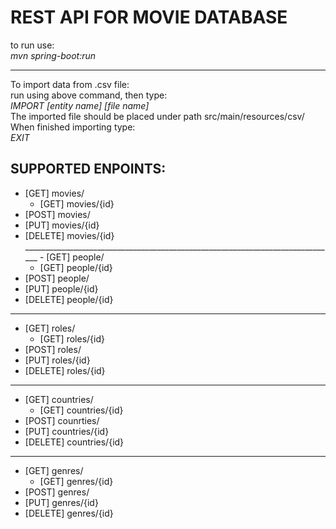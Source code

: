 # REST API FOR MOVIE DATABASE                                                                                                                                                                                                 
                                                                                                                                                                                                 
to run use:                                                                                                                                                                                                 
*mvn spring-boot:run*
_________________________________________________________________________________________________                                                                                                                                                                               
To import data from .csv file:                                                                                                                                                                                                 
run using above command, then type:                                                                                                                                                                               
*IMPORT [entity name] [file name]*                                                                                                                                                                               
The imported file should be placed under path src/main/resources/csv/                                                                                                                                                                               
When finished importing type:                                                                                                                                                                               
*EXIT*
                                                                                                                                                                                                 
                                                                                                                                                                                                                                                                                                                                                                                                  
                                                                                                                                                                                                 
## **SUPPORTED ENPOINTS:**
- [GET] movies/                                                                                                                                                                                                                                                                                                                                                              
  - [GET] movies/{id}
- [POST] movies/                                                                                                                                                                                                                                                                                                                                                              
- [PUT] movies/{id}                                                                                                                                                                                                                                                                                                                                                              
- [DELETE] movies/{id}                                                                                                                                                                                                                                                                                                                                                              
______________________________________________________________________________                                                                                                                                                                                                 - [GET] people/                                                                                                                                                                                                                                                                                                                                                              
  - [GET] people/{id}
- [POST] people/                                                                                                                                                                                                                                                                                                                                                              
- [PUT] people/{id}                                                                                                                                                                                                                                                                                                                                                              
- [DELETE] people/{id}                                                                                                                                                                                                                                                                                                                                                              
______________________________________________________________________________                                                                                                                                                                                                 
- [GET] roles/                                                                                                                                                                                                                                                                                                                                                              
  - [GET] roles/{id}
- [POST] roles/                                                                                                                                                                                                                                                                                                                                                              
- [PUT] roles/{id}                                                                                                                                                                                                                                                                                                                                                              
- [DELETE] roles/{id} 
______________________________________________________________________________                                                                                                                                                                                                 
- [GET] countries/                                                                                                                                                                                                                                                                                                                                                              
  - [GET] countries/{id}
- [POST] counrties/                                                                                                                                                                                                                                                                                                                                                              
- [PUT] countries/{id}                                                                                                                                                                                                                                                                                                                                                              
- [DELETE] countries/{id} 
______________________________________________________________________________                                                                                                                                                                                                 
- [GET] genres/                                                                                                                                                                                                                                                                                                                                                              
  - [GET] genres/{id}
- [POST] genres/                                                                                                                                                                                                                                                                                                                                                              
- [PUT] genres/{id}                                                                                                                                                                                                                                                                                                                                                              
- [DELETE] genres/{id}                                                                                                                                                                             

